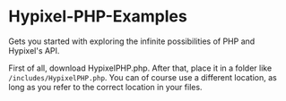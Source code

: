 # Hypixel-PHP-Examples
Gets you started with exploring the infinite possibilities of PHP and Hypixel's API.


First of all, download HypixelPHP.php. After that, place it in a folder like `/includes/HypixelPHP.php`. You can of course use a different location,
as long as you refer to the correct location in your files.